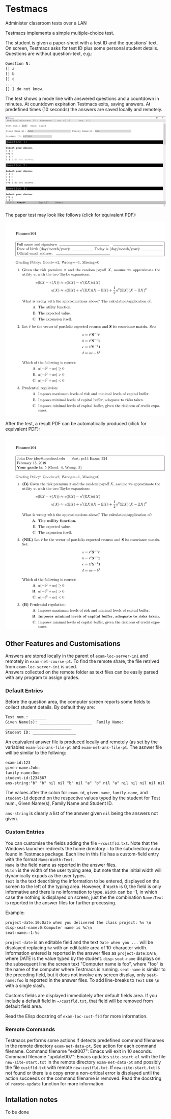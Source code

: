 <!--

pandoc README.md -o README.html

//-->



<!-- Not supported in GitHub

<style>
body {
    background-color: linen;
}

h1 {
    color: maroon;
    margin-left: 40px;
}

img { width: 100%;
	 
     border:1px solid #021a40;
}

</style>

//-->

# Testmacs
Administer classroom tests over a LAN 


Testmacs implements a simple multiple-choice test.

The student is given a paper-sheet with a test ID and the questions' text.   
On screen, Testmacs asks for test ID plus some  personal student details.
Questions are without question-text, e.g.: 

    Question N:
    [] a
    [] b 
    [] c 
    ... 
    [] I do not know.

The test shows a mode line with answered questions and a countdown in minutes.
At countdown expiration Testmacs exits, saving answers.
At predefined times (10 seconds) the answers are saved locally and remotely.

![Program screenshot](figs/screen.png)

The paper test may look like follows (click for equivalent PDF):

[![Sample test image](figs/test.png)](testmk/R/finance101-template/finance101.pdf)

After the test, a result PDF can be automatically produced (click for equivalent PDF):

[![Resulting PDF image](figs/result.png)](figs/results/result.pdf)



## Other Features and Customisations

Answers are stored locally in the parent of `exam-loc-server-ini` and remotely in `exam-net-course-pt`.
To find the remote share, the file retrived from `exam-loc-server-ini` is used.   
Answers collected on the remote folder as text files can be easily parsed with any program to assign grades.

### Default Entries
Before the question area, the computer screen reports some fields to collect student details. By default they are:
 
    Test num.: _______
    Given Name(s): _______________________  Family Name: _____________________________
    Student ID: ___________________
 
An equivalent answer file is produced locally and remotely (as set by the variables `exam-loc-ans-file-pt` and `exam-net-ans-file-pt`. The asnwer file will be similar to the follwing:
 
    exam-id:123
    given-name:John
    family-name:Doe
    student-id:1234567
    ans-string:"b" "b" nil nil "b" nil "a" "b" nil "a" nil nil nil nil nil
 
The values after the colon for `exam-id`, `given-name`, `family-name`, and `student-id` depend on the respective values typed by the student for Test num., Given Name(s), Family Name and Student ID. 
 
`ans-string` is clearly a list of the answer given `nil` being the answers not given.
 							       
### Custom Entries
You can customise the fields adding the file `~/custfld.txt`. Note that the Windows launcher redirects the home directory `~` to the subdirectory `data` found in Testmacs package. Each line in this file has a custom-field entry with the format `Name:Width:Text`.    
`Name` is the field name as reported in the answer files.   
`Witdh` is the width of the user typing area, but note that the initial width will dynamically expads as the user types.    
`Text` is the text describing the information to be entered, displayed on the screen to the left of the typing area.  However, if `Width` is 0, the field is only informative and there is no information to type. `Width` can be -1, in which case the nothing is displayed on screen, just the the combination `Name:Text` is reported in the answer files for further processing.

Example:

    project-date:10:Date when you delivered the class project: %v \n
    disp-seat-name:0:Computer name is %c\n
    seat-name:-1:%c
 
`project-date` is an editable field and the text `Date when you ...` will be displayed replacing `%v` with an edititable area of 10-character width. Information entered is reported in the answer files as `project-date:DATE`, where DATE is the value typed by the student. 
`disp-seat-name` displays on the subsequent line the screen text "Computer name is foo", where "foo" is the name of the computer where Testmacs is running. 
`seat-name` is similar to the preceding field, but it does not involve any screen display, only `seat-name:foo` is reported in the answer files.
To add line-breaks to `Text` use `\n` with a single slash.
 
Customs fields are displayed immediately after default fields area. If you include a default field in  `~/custfld.txt`, that field will be removed from default field area.

Read the Elisp docstring of `exam-loc-cust-fld` for more information.

### Remote Commands
Testmacs performs some actions if detects predefined command filenames in the
  remote directory `exam-net-data-pt`. See action for each command filename.
Command filename "exit007": Emacs will exit in 10 seconds.   
Command filename "update007": Emacs updates `site-start.el` with the file `new-site-start.txt`
in the remote directory `exam-net-data-pt` and possibly the file `custfld.txt` with remote `new-custfld.txt`.
If `new-site-start.txt` is not found or there is a copy error a non-critical error is displayed
until the action succeeds or the command filename is removed. Read the docstring of `remote-update` function for more information. 


## Intallation notes

To be done

